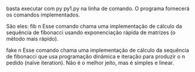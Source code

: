 basta executar com py py1.py na linha de comando. O programa fornecerá os comandos implementados.

São eles: 
fib n 
Esse comando chama uma implementação de cálculo da sequência de fibonacci usando exponenciação rápida de
matrizes (o método mais rápido).

fake n
Esse comando chama uma implementação de cálculo da sequência de fibonacci que usa programação dinâmica e
iteração para produzir o n pedido (naïve iteration). Não é o melhor jeito, mas é simples e linear.
